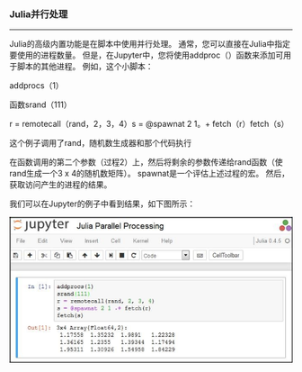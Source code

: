 ### Julia并行处理
****
Julia的高级内置功能是在脚本中使用并行处理。 通常，您可以直接在Julia中指定要使用的进程数量。 但是，在Jupyter中，您将使用addproc（）函数来添加可用于脚本的其他进程。 例如，这个小脚本：

addprocs（1）

函数srand（111）

r = remotecall（rand，2，3，4）s = @spawnat 2 1。+ fetch（r）fetch（s）

这个例子调用了rand，随机数生成器和那个代码执行

在函数调用的第二个参数（过程2）上，然后将剩余的参数传递给rand函数（使rand生成一个3 x 4的随机数矩阵）。 spawnat是一个评估上述过程的宏。 然后，获取访问产生的进程的结果。

我们可以在Jupyter的例子中看到结果，如下图所示：


![](/assets/83.jpg)